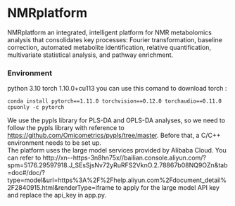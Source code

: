 # NMRplatform
NMRplatform an integrated, intelligent platform for NMR metabolomics analysis that consolidates key processes: Fourier transformation, baseline correction, automated metabolite identification, relative quantification, multivariate statistical analysis, and pathway enrichment. 
### Environment
python 3.10
torch 1.10.0+cu113
you can use this comand to download torch :
```
conda install pytorch==1.11.0 torchvision==0.12.0 torchaudio==0.11.0 cpuonly -c pytorch
```

We use the pypls library for PLS-DA and OPLS-DA analyses, so we need to follow the pypls library with reference to https://github.com/Omicometrics/pypls/tree/master. Before that, a C/C++ environment needs to be set up.
<br>
The platform uses the large model services provided by Alibaba Cloud. You can refer to http://xn--https-3n8hn75x//bailian.console.aliyun.com/?spm=5176.29597918.J_SEsSjsNv72yRuRFS2VknO.2.78867b08NQ9OZn&tab=doc#/doc/?type=model&url=https%3A%2F%2Fhelp.aliyun.com%2Fdocument_detail%2F2840915.html&renderType=iframe to apply for the large model API key and replace the api_key in app.py.
